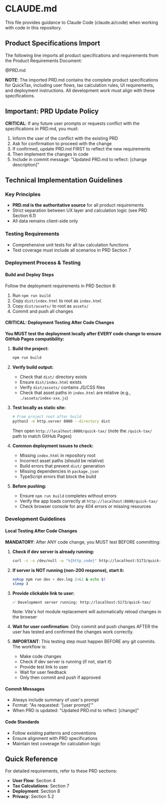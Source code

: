 # CLAUDE.md

This file provides guidance to Claude Code (claude.ai/code) when working with code in this repository.

## Product Specifications Import

The following line imports all product specifications and requirements from the Product Requirements Document:

@PRD.md

**NOTE**: The imported PRD.md contains the complete product specifications for QuickTax, including user flows, tax calculation rules, UI requirements, and deployment instructions. All development work must align with these specifications.

## Important: PRD Update Policy

**CRITICAL**: If any future user prompts or requests conflict with the specifications in PRD.md, you must:
1. Inform the user of the conflict with the existing PRD
2. Ask for confirmation to proceed with the change
3. If confirmed, update PRD.md FIRST to reflect the new requirements
4. Then implement the changes in code
5. Include in commit message: "Updated PRD.md to reflect: [change description]"

## Technical Implementation Guidelines

### Key Principles
- **PRD.md is the authoritative source** for all product requirements
- Strict separation between UX layer and calculation logic (see PRD Section 6.1)
- All data remains client-side only

### Testing Requirements
- Comprehensive unit tests for all tax calculation functions
- Test coverage must include all scenarios in PRD Section 7

### Deployment Process & Testing

#### Build and Deploy Steps
Follow the deployment requirements in PRD Section 8:
1. Run `npm run build`
2. Copy `dist/index.html` to root as `index.html`
3. Copy `dist/assets/` to root as `assets/`
4. Commit and push all changes

#### CRITICAL: Deployment Testing After Code Changes
**You MUST test the deployment locally after EVERY code change to ensure GitHub Pages compatibility:**

1. **Build the project:**
   ```bash
   npm run build
   ```
   
2. **Verify build output:**
   - Check that `dist/` directory exists
   - Ensure `dist/index.html` exists
   - Verify `dist/assets/` contains JS/CSS files
   - Check that asset paths in `index.html` are relative (e.g., `./assets/index-xxx.js`)

3. **Test locally as static site:**
   ```bash
   # From project root after build
   python3 -m http.server 8000 --directory dist
   ```
   Then open `http://localhost:8000/quick-tax/` (note the `/quick-tax/` path to match GitHub Pages)

4. **Common deployment issues to check:**
   - Missing `index.html` in repository root
   - Incorrect asset paths (should be relative)
   - Build errors that prevent `dist/` generation
   - Missing dependencies in `package.json`
   - TypeScript errors that block the build

5. **Before pushing:**
   - Ensure `npm run build` completes without errors
   - Verify the app loads correctly at `http://localhost:8000/quick-tax/`
   - Check browser console for any 404 errors or missing resources

### Development Guidelines

#### Local Testing After Code Changes
**MANDATORY**: After ANY code change, you MUST test BEFORE committing:

1. **Check if dev server is already running:**
   ```bash
   curl -s -o /dev/null -w "%{http_code}" http://localhost:5173/quick-tax/
   ```

2. **If server is NOT running (non-200 response), start it:**
   ```bash
   nohup npm run dev > dev.log 2>&1 & echo $!
   sleep 3
   ```

3. **Provide clickable link to user:**
   ```
   ✅ Development server running: http://localhost:5173/quick-tax/
   ```
   Note: Vite's hot module replacement will automatically reload changes in the browser

4. **Wait for user confirmation:** Only commit and push changes AFTER the user has tested and confirmed the changes work correctly.

5. **IMPORTANT**: This testing step must happen BEFORE any git commits. The workflow is:
   - Make code changes
   - Check if dev server is running (if not, start it)
   - Provide test link to user
   - Wait for user feedback
   - Only then commit and push if approved

#### Commit Messages
- Always include summary of user's prompt
- Format: "As requested: '[user prompt]'"
- When PRD is updated: "Updated PRD.md to reflect: [change]"

#### Code Standards
- Follow existing patterns and conventions
- Ensure alignment with PRD specifications
- Maintain test coverage for calculation logic

## Quick Reference

For detailed requirements, refer to these PRD sections:
- **User Flow**: Section 4
- **Tax Calculations**: Section 7
- **Deployment**: Section 8
- **Privacy**: Section 5.2